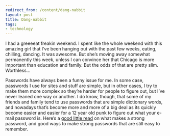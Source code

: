 ```yaml
---
redirect_from: /content/dang-nabbit
layout: post
title: Dang-nabbit
tags:
- technology
---
```

I had a greeeeat freakin weekend. I spent like the whole weekend with this amazing girl that I’ve been hanging out with the past few weeks, eating, chilling, dancing. It was awesome. But she’s moving away somewhat permanently this week, unless I can convince her that Chicago is more important than education and family. But the odds of that are pretty slim. Worthless...

Passwords have always been a funny issue for me. In some case, passwords I use for sites and stuff are simple, but in other cases, I try to make them more complex so they’re harder for people to figure out, but I’ve never leaned one way or another. I do know, though, that some of my friends and family tend to use passwords that are simple dictionary words, and nowadays that’s become more and more of a big deal as its quickly become easier and easier for a 12 year old punk to figure out what your e-mail password is. Here’s a [good little read](https://security.utexas.edu/outreach/passwords) on what makes a strong password, and good ways to make strong passwords that are still easy to remember.

